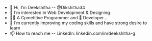 - 👋 Hi, I’m Deekshitha -- @Dikshitha34
- 👀 I’m interested in Web Development & Designing
- 👩‍💻 A Cpmetitive Programmer and 📝 Developer...
- 🌱 I’m currently improving my coding skills and have strong desire to learn 
- 📫 How to reach me -- LinkedIn: linkedin.com/in/deekshitha-g

<!---
Dikshitha34/Dikshitha34 is a ✨ special ✨ repository because its `README.md` (this file) appears on your GitHub profile.
You can click the Preview link to take a look at your changes.
--->
